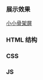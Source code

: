 ### 展示效果

[小小骨架屏](http://project-demo.ihsxu.com/content-placeholder/)

### HTML 结构

### CSS

### JS
